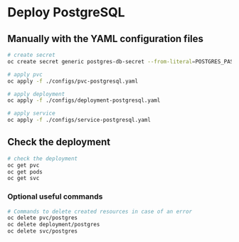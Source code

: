 # Deploy PostgreSQL

## Manually with the YAML configuration files

```bash
# create secret
oc create secret generic postgres-db-secret --from-literal=POSTGRES_PASSWORD=ov.vLek84%j@n28DeoC9Ri

# apply pvc
oc apply -f ./configs/pvc-postgresql.yaml

# apply deployment
oc apply -f ./configs/deployment-postgresql.yaml

# apply service
oc apply -f ./configs/service-postgresql.yaml
```

## Check the deployment

```bash
# check the deployment
oc get pvc
oc get pods
oc get svc
```

### Optional useful commands

```bash
# Commands to delete created resources in case of an error
oc delete pvc/postgres
oc delete deployment/postgres
oc delete svc/postgres
```